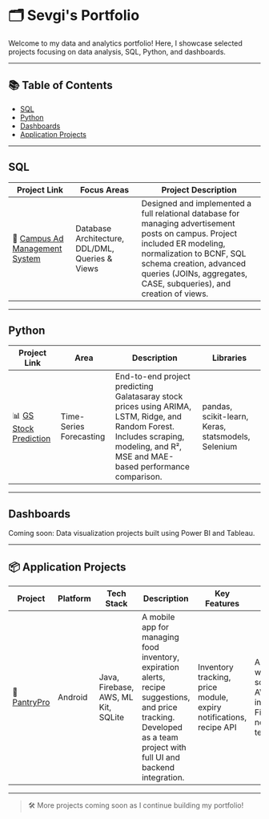 # 🗂 Sevgi's Portfolio

Welcome to my data and analytics portfolio! Here, I showcase selected projects focusing on data analysis, SQL, Python, and dashboards.

---

## 📚 Table of Contents
- [SQL](#sql)
- [Python](#python)
- [Dashboards](#dashboards)
- [Application Projects](#-application-projects)

---

## SQL

| Project Link | Focus Areas | Project Description |
|--------------|------------------|----------------------|
| 🧱 [Campus Ad Management System](https://github.com/sevgitc/adsWise) | Database Architecture, DDL/DML, Queries & Views | Designed and implemented a full relational database for managing advertisement posts on campus. Project included ER modeling, normalization to BCNF, SQL schema creation, advanced queries (JOINs, aggregates, CASE, subqueries), and creation of views. | ER modeling, SQL scripting (DDL & DML), writing complex queries & views in MySQL |


---

## Python

| Project Link | Area | Description | Libraries |
|--------------|------|-------------|-----------|
| 📊 [GS Stock Prediction](https://github.com/sevgitc/stock-prediction-gs) | Time-Series Forecasting | End-to-end project predicting Galatasaray stock prices using ARIMA, LSTM, Ridge, and Random Forest. Includes scraping, modeling, and R², MSE and MAE-based performance comparison. | pandas, scikit-learn, Keras, statsmodels, Selenium |



---

## Dashboards

Coming soon: Data visualization projects built using Power BI and Tableau.


---

## 📦 Application Projects

| Project | Platform | Tech Stack | Description | Key Features | My Role | 
|---------|----------|------------|--------------|---------|-------------|
| 📱 [PantryPro](https://github.com/sevgitc/PantryPro_Project) | Android | Java, Firebase, AWS, ML Kit, SQLite | A mobile app for managing food inventory, expiration alerts, recipe suggestions, and price tracking. Developed as a team project with full UI and backend integration. | Inventory tracking, price module, expiry notifications, recipe API | Android UI, web scraping & AWS integration, Firebase notifications, team lead |



---

> 🛠 More projects coming soon as I continue building my portfolio!

